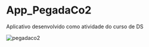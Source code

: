 # App_PegadaCo2
Aplicativo desenvolvido como atividade do curso de DS

![pegadaco2](https://user-images.githubusercontent.com/28392782/49346659-c79af900-f67c-11e8-9675-4d18c00bc3ba.jpg)


